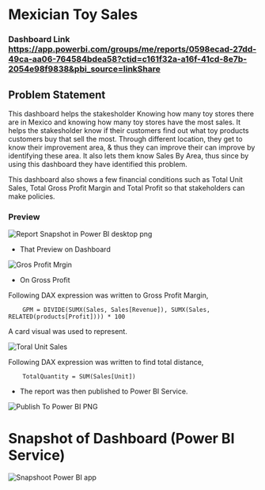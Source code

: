 # Mexician Toy Sales 

### Dashboard Link https://app.powerbi.com/groups/me/reports/0598ecad-27dd-49ca-aa06-764584bdea58?ctid=c161f32a-a16f-41cd-8e7b-2054e98f9838&pbi_source=linkShare

## Problem Statement

This dashboard helps the stakesholder Knowing how many toy stores there are in Mexico and knowing how many toy stores have the most sales. It helps the stakesholder know if their customers find out what toy products customers buy that sell the most. Through different location, they get to know their improvement area, & thus they can improve their can improve by identifying these area. It also lets them know Sales By Area, thus since by using this dashboard they have identified this problem.

This dashboard also shows a few financial conditions such as Total Unit Sales, Total Gross Profit Margin and Total Profit so that stakeholders can make policies.


### Preview  


![Report Snapshot in Power BI desktop png](https://github.com/V3n0mm0us/Mexician-Toys-Sales-/assets/81215981/dd24c45c-cd0f-497d-bcf9-a6ebb2fa0701)


        
- That Preview on Dashboard

![Gros Profit Mrgin](https://github.com/V3n0mm0us/Mexician-Toys-Sales-/assets/81215981/2dc7dd88-27ad-44a9-b472-190ca7a80c3a)


        
 - On Gross Profit 
 
 Following DAX expression was written to Gross Profit Margin,
 
        GPM = DIVIDE(SUMX(Sales, Sales[Revenue]), SUMX(Sales, RELATED(products[Profit]))) * 100
 
 A card visual was used to represent.
 
 ![Toral Unit Sales](https://github.com/V3n0mm0us/Mexician-Toys-Sales-/assets/81215981/0b8b5066-de5f-4971-9aeb-f9e75918cd5f)

 Following DAX expression was written to find total distance,
 
        TotalQuantity = SUM(Sales[Unit])
    
 - The report was then published to Power BI Service.
 
 
![Publish To Power BI PNG](https://github.com/V3n0mm0us/Mexician-Toys-Sales-/assets/81215981/0d1ffea1-0129-4a83-bdb7-dbe5172424a8)

# Snapshot of Dashboard (Power BI Service)

![Snapshoot Power BI app](https://github.com/V3n0mm0us/Mexician-Toys-Sales-/assets/81215981/d7d1f6b5-de23-4466-957d-61858146dc95)
